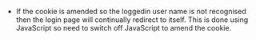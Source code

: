 - If the cookie is amended so the loggedin user name is not recognised then the login page will continually redirect to itself. This is done using JavaScript so need to switch off JavaScript to amend the cookie.
